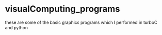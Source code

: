 # visualComputing_programs
these are some of the basic graphics programs which I performed in turboC and python
